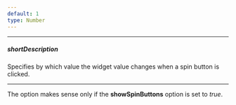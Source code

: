 ```yaml
---
default: 1
type: Number
---
```

---
##### shortDescription
Specifies by which value the widget value changes when a spin button is clicked.

---
The option makes sense only if the **showSpinButtons** option is set to *true*.